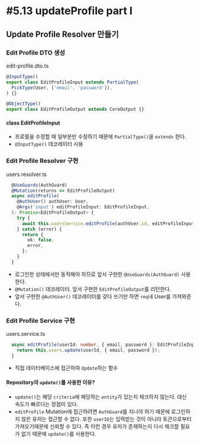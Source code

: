 # #5.13 updateProfile part I

## Update Profile Resolver 만들기

### Edit Profile DTO 생성

edit-profile.dto.ts

```ts
@InputType()
export class EditProfileInput extends PartialType(
  PickType(User, ['email', 'password']),
) {}

@ObjectType()
export class EditProfileOutput extends CoreOutput {}
```

#### class EditProfileInput

- 프로필을 수정할 때 일부분만 수정하기 때문에 `PartialType()`을 `extends` 한다.
- `@InputType()` 데코레이터 사용

### Edit Profile Resolver 구현

users.resolver.ts

```ts
  @UseGuards(AuthGuard)
  @Mutation(returns => EditProfileOutput)
  async editProfile(
    @AuthUser() authUser: User,
    @Args('input') editProfileInput: EditProfileInput,
  ): Promise<EditProfileOutput> {
    try {
      await this.usersService.editProfile(authUser.id, editProfileInput);
    } catch (error) {
      return {
        ok: false,
        error,
      };
    }
  }
```

- 로그인한 상태에서만 동작해야 하므로 앞서 구현한 `@UseGuards(AuthGuard)` 사용한다.
- `@Mutation()` 데코레이터. 앞서 구현한 `EditProfileOutput`를 리턴한다.
- 앞서 구현한 `@AuthUser()` 데코레이터를 갖다 쓰기만 하면 `req`내 User를 가져와준다.

### Edit Profile Service 구현

users.service.ts

```ts
  async editProfile(userId: number, { email, password }: EditProfileInput) {
    return this.users.update(userId, { email, password });
  }
```

- 직접 데이터베이스에 접근하여 `Update`하는 함수

#### Repository의 `update()`를 사용한 이유?

- `update()`는 해당 `criteria`에 해당하는 `entity`가 있는지 체크하지 않는다. 대신 속도가 빠르다는 장점이 있다.
- `editProfile` Mutation에 접근하려면 `AuthGuard`를 지나야 하기 때문에 로그인하지 않은 유저는 접근할 수 없다. 또한 `userID`는 입력받는 것이 아니라 토큰으로부터 가져오기때문에 신뢰할 수 있다. 즉 이런 경우 유저가 존재하는지 다시 체크할 필요가 없기 때문에 `update()`를 사용한다.
